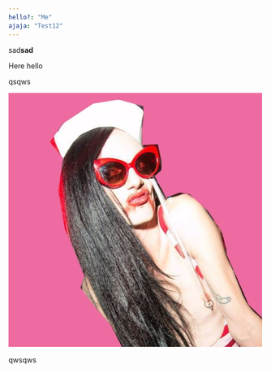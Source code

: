 ```yaml
---
hello?: "Me"
ajaja: "Test12"
---
```

sad**sad**

Here hello

qsqws

![](/media/artworks-000198103228-arn6ig-t500x500.jpg "media/artworks-000198103228-arn6ig-t500x500.jpg")

qwsqws